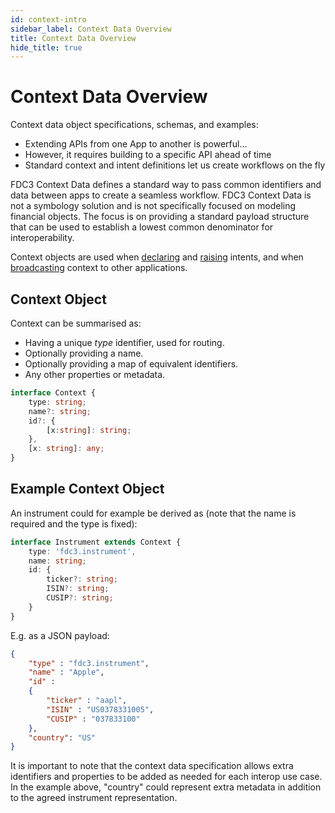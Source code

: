 ```yaml
---
id: context-intro
sidebar_label: Context Data Overview
title: Context Data Overview
hide_title: true
---
```


# Context Data Overview

Context data object specifications, schemas, and examples:

* Extending APIs from one App to another is powerful...
* However, it requires building to a specific API ahead of time
* Standard context and intent definitions let us create workflows on the fly

FDC3 Context Data defines a standard way to pass common identifiers and data between apps to create a seamless workflow.  FDC3 Context Data is not a symbology solution and is not specifically focused on modeling financial objects.  The focus is on providing a standard payload structure that can be used to establish a lowest common denominator for interoperability.

Context objects are used when [declaring]() and [raising]() intents, and when [broadcasting]() context to other applications.

## Context Object

Context can be summarised as:
* Having a unique _type_ identifier, used for routing.
* Optionally providing a name.
* Optionally providing a map of equivalent identifiers.
* Any other properties or metadata.
```typescript
interface Context {
    type: string;
    name?: string;
    id?: {
        [x:string]: string;
    },
    [x: string]: any;
}
```
## Example Context Object

An instrument could for example be derived as (note that the name is required and the type is fixed):

```typescript
interface Instrument extends Context {
    type: 'fdc3.instrument',
    name: string;
    id: {
        ticker?: string;
        ISIN?: string;
        CUSIP?: string;
    }
}
```

E.g. as a JSON payload:

```json
{
    "type" : "fdc3.instrument",
    "name" : "Apple",
    "id" : 
    {  
        "ticker" : "aapl",
        "ISIN" : "US0378331005",
        "CUSIP" : "037833100"
    },
    "country": "US"
}
```
 It is important to note that the context data specification allows extra identifiers and properties to be added as needed for each interop use case. In the example above, "country" could represent extra metadata in addition to the agreed instrument representation.
